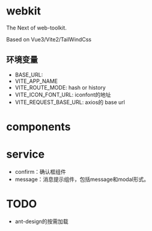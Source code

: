 # webkit

The Next of web-toolkit.

Based on Vue3/Vite2/TailWindCss

## 环境变量

- BASE_URL:
- VITE_APP_NAME
- VITE_ROUTE_MODE: hash or history
- VITE_ICON_FONT_URL: iconfont的地址
- VITE_REQUEST_BASE_URL: axios的 base url

# components


# service

- confirm：确认框组件
- message：消息提示组件，包括message和modal形式。

# TODO

- ant-design的按需加载

